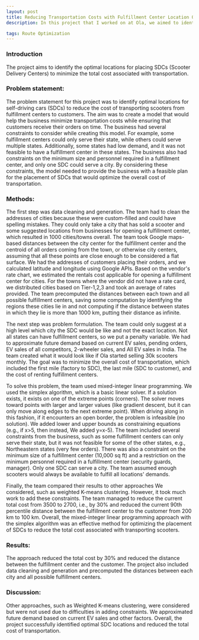 ```yaml
---
layout: post
title: Reducing Transportation Costs with Fulfillment Center Location Optimization: A Case Study
description: In this project that I worked on at Ola, we aimed to identify the optimal locations to place Self-Driving Cars (SDCs) to minimize transportation costs. We used mixed integer linear programming to solve this problem, setting constraints based on business requirements such as minimum fulfillment center size and personnel. We also cleaned and generated data on city locations, customer addresses, and rental costs for the optimization algorithm. Through our methods, we reduced total costs by 30% and decreased the distance between fulfillment centers and customers by half.

tags: Route Optimization
---
```



### Introduction
The project aims to identify the optimal locations for placing SDCs (Scooter Delivery Centers) to minimize the total cost associated with transportation.


### Problem statement:

The problem statement for this project was to identify optimal locations for self-driving cars (SDCs) to reduce the cost of transporting scooters from fulfillment centers to customers. The aim was to create a model that would help the business minimize transportation costs while ensuring that customers receive their orders on time.
The business had several constraints to consider while creating this model. For example, some fulfillment centers could only serve their state, while others could serve multiple states. Additionally, some states had low demand, and it was not feasible to have a fulfillment center in these states. The business also had constraints on the minimum size and personnel required in a fulfillment center, and only one SDC could serve a city. By considering these constraints, the model needed to provide the business with a feasible plan for the placement of SDCs that would optimize the overall cost of transportation.

### Methods:

The first step was data cleaning and generation. The team had to clean the addresses of cities because these were custom-filled and could have spelling mistakes. They could only take a city that has sold a scooter and some suggested locations from businesses for opening a fulfillment center, which resulted in 1000 cities/towns overall. The team took Google maps-based distances between the city center for the fulfillment center and the centroid of all orders coming from the town, or otherwise city centers, assuming that all these points are close enough to be considered a flat surface. We had the addresses of customers placing their orders, and we calculated latitude and longitude using Google APIs. Based on the vendor's rate chart, we estimated the rentals cost applicable for opening a fulfillment center for cities. For the towns where the vendor did not have a rate card, we distributed cities based on Tier-1,2,3 and took an average of rates provided. The team precomputed the distances between each town and all possible fulfillment centers, saving some computation by identifying the regions these cities lie in and not computing if the distance between states in which they lie is more than 1000 km, putting their distance as infinite.

The next step was problem formulation. The team could only suggest at a high level which city the SDC would be like and not the exact location. Not all states can have fulfillment centers, so we put a penalty variable. We had to approximate future demand based on current EV sales, pending orders, EV sales of all competitors, 2-wheeler sales, and All EV sales in India. The team created what it would look like if Ola started selling 30k scooters monthly. The goal was to minimize the overall cost of transportation, which included the first mile (factory to SDC), the last mile (SDC to customer), and the cost of renting fulfillment centers.

<!-- TODO: Add what is simplex algorithm here or as another blog post -->
<!-- Add Ola scooter images -->

To solve this problem, the team used mixed-integer linear programming. We used the simplex algorithm, which is a basic linear solver. If a solution exists, it exists on one of the extreme points (corners). The solver moves toward points with larger and larger values (like gradient descent, but it can only move along edges to the next extreme point). When driving along in this fashion, if it encounters an open border, the problem is infeasible (no solution). We added lower and upper bounds as constraining equations (e.g., if x>5, then instead, We added y=x-5). The team included several constraints from the business, such as some fulfillment centers can only serve their state, but it was not feasible for some of the other states, e.g., Northeastern states (very few orders). There was also a constraint on the minimum size of a fulfillment center (10,000 sq ft) and a restriction on the minimum personnel required in a fulfillment center (security guards, manager). Only one SDC can serve a city. The team assumed enough scooters would always be available to fulfill all locations' demands.

Finally, the team compared their results to other approaches We considered, such as weighted K-means clustering. However, it took much work to add these constraints. The team managed to reduce the current total cost from 3500 to 2700, i.e., by 30% and reduced the current 90th percentile distance between the fulfillment center to the customer from 200 km to 100 km. Overall, the mixed-integer linear programming approach with the simplex algorithm was an effective method for optimizing the placement of SDCs to reduce the total cost associated with transporting scooters.

### Results:

The approach reduced the total cost by 30% and reduced the distance between the fulfillment center and the customer. The project also included data cleaning and generation and precomputed the distances between each city and all possible fulfillment centers.

### Discussion:
Other approaches, such as Weighted K-means clustering, were considered but were not used due to difficulties in adding constraints. We approximated future demand based on current EV sales and other factors. Overall, the project successfully identified optimal SDC locations and reduced the total cost of transportation.
